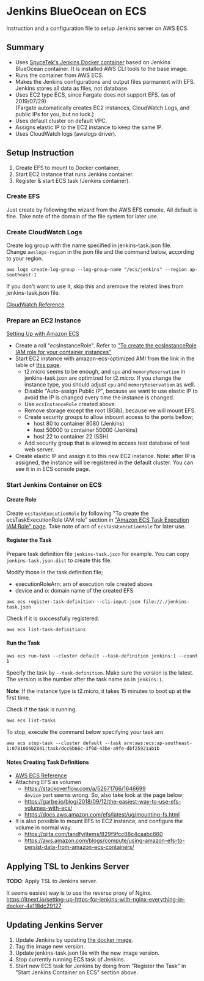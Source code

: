 # Jenkins BlueOcean on ECS
Instruction and a configuration file to setup Jenkins server on AWS ECS.

## Summary
* Uses [SpyceTek's Jenkins Docker container](https://cloud.docker.com/u/spycetek/repository/docker/spycetek/jenkins-blueocean) based on Jenkins BlueOcean container.
  It is installed AWS CLI tools to the base image.
* Runs the container from AWS ECS.
* Makes the Jenkins configurations and output files parmanent with EFS.
  Jenkins stores all data as files, not database.
* Uses EC2 type ECS, since Fargate does not support EFS. (as of 2019/07/29)  
  (Fargate automatically creates EC2 instances, CloudWatch Logs, and public IPs for you, but no luck.)
* Uses default cluster on default VPC.
* Assigns elastic IP to the EC2 instance to keep the same IP.
* Uses CloudWatch logs (awslogs driver).


## Setup Instruction
1. Create EFS to mount to Docker container.
2. Start EC2 instance that runs Jenkins container.
3. Register & start ECS task (Jenkins container).


### Create EFS
Just create by following the wizard from the AWS EFS console. All default is fine.
Take note of the domain of the file system for later use.


### Create CloudWatch Logs
Create log group with the name specified in jenkins-task.json file.  
Change `awslogs-region` in the json file and the command below, according to your region.

```
aws logs create-log-group --log-group-name "/ecs/jenkins" --region ap-southeast-1
```

If you don't want to use it, skip this and aremove the related lines from jenkins-task.json file.

[CloudWatch Reference](https://docs.aws.amazon.com/AmazonECS/latest/developerguide/using_awslogs.html)


### Prepare an EC2 Instance
[Setting Up with Amazon ECS](https://docs.aws.amazon.com/AmazonECS/latest/developerguide/get-set-up-for-amazon-ecs.html)

* Create a roll "ecsInstanceRole".
  Refer to ["To create the ecsInstanceRole IAM role for your container instances"](https://docs.aws.amazon.com/AmazonECS/latest/developerguide/instance_IAM_role.html)
* Start EC2 instance with amazon-ecs-optimized AMI from the link in the table of [this page](https://docs.aws.amazon.com/AmazonECS/latest/developerguide/ECS_AWSCLI_EC2.html).
  * t2.micro seems to be enough, and `cpu` and `memoryReservation` in jenkins-task.json are
    optimized for t2.micro. If you change the instance type, you should adjust `cpu` and
    `memoryReservation` as well.
  * Disable "Auto-assign Public IP", because we want to use elastic IP
    to avoid the IP is changed every time the instance is changed.
  * Use `ecsInstanceRole` created above.
  * Remove storage except the root (8Gib), because we will mount EFS.
  * Create security groups to allow inbount access to the ports bellow;
    * host 80 to container 8080 (Jenkins)
    * host 50000 to container 50000 (Jenkins)
    * host 22 to container 22 (SSH)
  * Add security group that is allowed to access test database of test web server.
* Create elastic IP and assign it to this new EC2 instance.
  Note: after IP is assigned, the instance will be registered in the default cluster.
  You can see it in in ECS console page.


### Start Jenkins Container on ECS
#### Create Role
Create `ecsTaskExecutionRole` by following "To create the ecsTaskExecutionRole IAM role" section in ["Amazon ECS Task Execution IAM Role" page](https://docs.aws.amazon.com/AmazonECS/latest/developerguide/task_execution_IAM_role.html).
Take note of arn of `ecsTaskExecutionRole` for later use.

#### Register the Task
Prepare task definition file `jenkins-task.json` for example.
You can copy `jenkins-task.json.dist` to create this file.

Modify those in the task definition file;

* executionRoleArn: arn of execution role created above
* device and o: domain name of the created EFS

```
aws ecs register-task-definition --cli-input-json file://./jenkins-task.json
```

Check if it is successfully registered.

```
aws ecs list-task-definitions
```

#### Run the Task
```
aws ecs run-task --cluster default --task-definition jenkins:1 --count 1
```

Specify the task by `--task-definition`. Make sure the version is the latest.
The version is the number after the task name as in `jenkins:1`.

**Note**: If the instance type is t2.micro, it takes 15 minutes to boot up at the first time.

Check if the task is running.

```
aws ecs list-tasks
```

To stop, execute the command below specifying your task arn.

```
aws ecs stop-task --cluster default --task arn:aws:ecs:ap-southeast-1:078106402841:task/dcc6b66c-3f9d-43be-a9fe-dbf25921ab1b
```


#### Notes Creating Task Definitions
* [AWS ECS Reference](https://docs.aws.amazon.com/AmazonECS/latest/APIReference/Welcome.html)
* Attaching EFS as volumen
  * https://stackoverflow.com/a/52671766/1646699  
    `device` part seems wrong. So, also take look at the page below;
  * https://garbe.io/blog/2018/09/12/the-easiest-way-to-use-efs-volumes-with-ecs/
  * https://docs.aws.amazon.com/efs/latest/ug/mounting-fs.html
* It is also possible to mount EFS to EC2 instance, and configure the volume in normal way.  
  * https://qiita.com/tandfy/items/829f9fcc68c4caabc660
  * https://aws.amazon.com/blogs/compute/using-amazon-efs-to-persist-data-from-amazon-ecs-containers/

## Applying TSL to Jenkins Server
**TODO**: Apply TSL to Jenkins server.

It seems easiest way is to use the reverse proxy of Nginx.  
https://itnext.io/setting-up-https-for-jenkins-with-nginx-everything-in-docker-4a118dc29127


## Updating Jenkins Server
1. Update Jenkins by updating [the docker image](https://cloud.docker.com/u/spycetek/repository/docker/spycetek/jenkins-blueocean).
2. Tag the image new version.
3. Update jenkins-task.json file with the new image version.
4. Stop currently running ECS task of Jenkins.
5. Start new ECS task for Jenkins by doing from "Register the Task" in  
   "Start Jenkins Container on ECS" section above.
